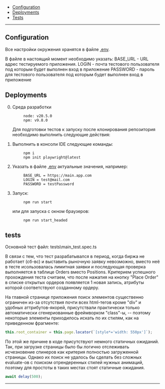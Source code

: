 - [Configuration](#configuration)
- [Deployments](#Deployments)
- [Tests](#tests)

---

## Configuration

Все настройки окружения хранятся в файле [.env](.env).

В файле в настоящий момент необходимо указать:
BASE_URL - URL адрес тестируемого приложения.
LOGIN - почта тестового пользователя под которым будет выполнен вход в приложение
PASSWORD - пароль для тестового пользователя под которым будет выполнен вход в приложение

## Deployments

0. Среда разработки

   ```
        node: v20.5.0
        npm: v9.8.0
   ```

   Для подготовки тестов к запуску после клонирования репозитория необходимо выполнить следующие действия:

1. Выполнить в консоли IDE следующие команды:
   ```
        npm i
        npm init playwright@latest
   ```
2. Указать в файле [.env](.env) актуальные значения, например:
   ```
        BASE_URL = https://main.app.com
        LOGIN = test@mail.com
        PASSWORD = testPassword
   ```
3. Запуск:
   ```
        npm run start
   ```
   или для запуска с окном браузеров:
   ```
        npm run start_headed
   ```

## tests

Основной тест файл: tests\main_test.spec.ts

В связи с тем, что тест разрабатывался в период, когда биржа не работает (сб-вс) и выставить рыночную заявку невозможно, вместо неё в тесте исользовалась лимитная заявки и последующая проверка выполняется в таблице Orders вместо Positions.
Критерием успешного прохождения теста считаем, что после нажатия на кнопку "Place Order" в списке открытых ордеров появляется 1 новая запись, атрибуты которой соответствуют созданному ордеру.

На главной странице приложения поиск элементов существенно ограничен из-за отсутствия почти всех html-тегов кроме "div" и удобных аттрибутов-якорей, присутствали практически только автоматически сгенериованные фреймворком "class"-ы, -- поэтому некоторые элементы приходилось искать по их стилям, как на приведенном фрагменте:

```js
this.root_container = this.page.locator(`[style*='width: 550px']`);
```

По этой же причине в коде присутствуют немного статичных ожиданий. Так, при загрузке страницы было бы логично отслеживать исчезновение спинеров как критерия полностью загруженной страницы. Однако их поиск не удалось бы сделать без сложных evaluate-ов c поиском отрендеренных стилей нужных анимаций, поэтому для простоты в таких местах стоят статичные ожидания.

```js
await delay(500);
```

---
